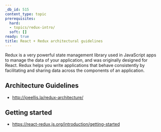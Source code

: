 ```yaml
---
_db_id: 515
content_type: topic
prerequisites:
  hard:
  - topics/redux-intro/
  soft: []
ready: true
title: React + Redux architectural guidelines
---
```


Redux is a very powerful state management library used in JavaScript apps to manage the data of your application, and was originally designed for React. Redux helps you write applications that behave consistently by facilitating and sharing data across the components of an application.

## Architecture Guidelines
- http://joeellis.la/redux-architecture/

## Getting started 
- https://react-redux.js.org/introduction/getting-started
